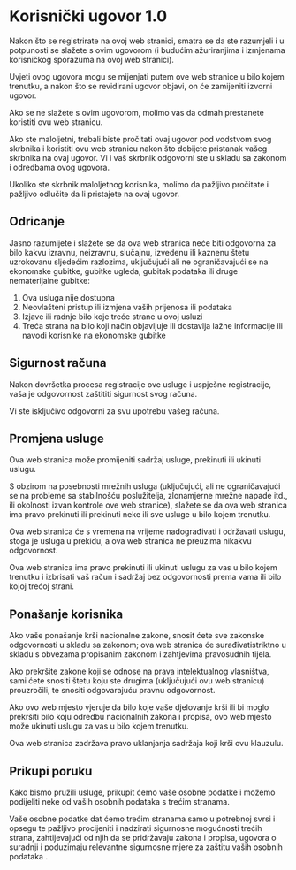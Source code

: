# Korisnički ugovor 1.0

Nakon što se registrirate na ovoj web stranici, smatra se da ste razumjeli i u potpunosti se slažete s ovim ugovorom (i budućim ažuriranjima i izmjenama korisničkog sporazuma na ovoj web stranici).

Uvjeti ovog ugovora mogu se mijenjati putem ove web stranice u bilo kojem trenutku, a nakon što se revidirani ugovor objavi, on će zamijeniti izvorni ugovor.

Ako se ne slažete s ovim ugovorom, molimo vas da odmah prestanete koristiti ovu web stranicu.

Ako ste maloljetni, trebali biste pročitati ovaj ugovor pod vodstvom svog skrbnika i koristiti ovu web stranicu nakon što dobijete pristanak vašeg skrbnika na ovaj ugovor. Vi i vaš skrbnik odgovorni ste u skladu sa zakonom i odredbama ovog ugovora.

Ukoliko ste skrbnik maloljetnog korisnika, molimo da pažljivo pročitate i pažljivo odlučite da li pristajete na ovaj ugovor.

## Odricanje

Jasno razumijete i slažete se da ova web stranica neće biti odgovorna za bilo kakvu izravnu, neizravnu, slučajnu, izvedenu ili kaznenu štetu uzrokovanu sljedećim razlozima, uključujući ali ne ograničavajući se na ekonomske gubitke, gubitke ugleda, gubitak podataka ili druge nematerijalne gubitke:

1. Ova usluga nije dostupna
1. Neovlašteni pristup ili izmjena vaših prijenosa ili podataka
1. Izjave ili radnje bilo koje treće strane u ovoj usluzi
1. Treća strana na bilo koji način objavljuje ili dostavlja lažne informacije ili navodi korisnike na ekonomske gubitke

## Sigurnost računa

Nakon dovršetka procesa registracije ove usluge i uspješne registracije, vaša je odgovornost zaštititi sigurnost svog računa.

Vi ste isključivo odgovorni za svu upotrebu vašeg računa.

## Promjena usluge

Ova web stranica može promijeniti sadržaj usluge, prekinuti ili ukinuti uslugu.

S obzirom na posebnosti mrežnih usluga (uključujući, ali ne ograničavajući se na probleme sa stabilnošću poslužitelja, zlonamjerne mrežne napade itd., ili okolnosti izvan kontrole ove web stranice), slažete se da ova web stranica ima pravo prekinuti ili prekinuti neke ili sve usluge u bilo kojem trenutku.

Ova web stranica će s vremena na vrijeme nadograđivati ​​i održavati uslugu, stoga je usluga u prekidu, a ova web stranica ne preuzima nikakvu odgovornost.

Ova web stranica ima pravo prekinuti ili ukinuti uslugu za vas u bilo kojem trenutku i izbrisati vaš račun i sadržaj bez odgovornosti prema vama ili bilo kojoj trećoj strani.

## Ponašanje korisnika

Ako vaše ponašanje krši nacionalne zakone, snosit ćete sve zakonske odgovornosti u skladu sa zakonom; ova web stranica će surađivati ​​striktno u skladu s obvezama propisanim zakonom i zahtjevima pravosudnih tijela.

Ako prekršite zakone koji se odnose na prava intelektualnog vlasništva, sami ćete snositi štetu koju ste drugima (uključujući ovu web stranicu) prouzročili, te snositi odgovarajuću pravnu odgovornost.

Ako ovo web mjesto vjeruje da bilo koje vaše djelovanje krši ili bi moglo prekršiti bilo koju odredbu nacionalnih zakona i propisa, ovo web mjesto može ukinuti uslugu za vas u bilo kojem trenutku.

Ova web stranica zadržava pravo uklanjanja sadržaja koji krši ovu klauzulu.

## Prikupi poruku

Kako bismo pružili usluge, prikupit ćemo vaše osobne podatke i možemo podijeliti neke od vaših osobnih podataka s trećim stranama.

Vaše osobne podatke dat ćemo trećim stranama samo u potrebnoj svrsi i opsegu te pažljivo procijeniti i nadzirati sigurnosne mogućnosti trećih strana, zahtijevajući od njih da se pridržavaju zakona i propisa, ugovora o suradnji i poduzimaju relevantne sigurnosne mjere za zaštitu vaših osobnih podataka .
